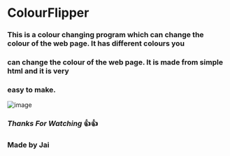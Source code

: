 # ColourFlipper
### This is a **colour changing program** which can change the colour of the web page. It has different colours you
### can change the colour of the web page. It is made from simple html and it is very
### easy to make.
![image](https://user-images.githubusercontent.com/79037585/112262148-298b2c80-8c93-11eb-81cf-2321efcf6160.png)
### _Thanks For Watching_ :+1::+1:
### **Made by Jai**
